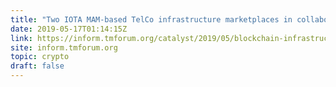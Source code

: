 ```yaml
---
title: "Two IOTA MAM-based TelCo infrastructure marketplaces in collaboration with Orange, Vodafone, Nokia, Infosys, Oracle, Zita and the Stanford University as TMForum Catalyst project"
date: 2019-05-17T01:14:15Z
link: https://inform.tmforum.org/catalyst/2019/05/blockchain-infrastructure-marketplace-enables-pop-networks-fly-business-models/?utm_medium=RSS&utm_source=hune
site: inform.tmforum.org
topic: crypto
draft: false
---
```

